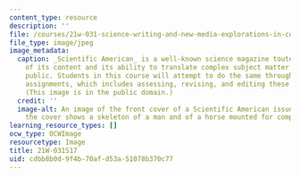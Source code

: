 ```yaml
---
content_type: resource
description: ''
file: /courses/21w-031-science-writing-and-new-media-explorations-in-communicating-about-science-technology-spring-2017/cdbb8b0d9f4b70afd53a51078b370c77_21W-031S17.jpg
file_type: image/jpeg
image_metadata:
  caption: _Scientific American_ is a well-known science magazine touted for the quality
    of its content and its ability to translate complex subject matter for the general
    public. Students in this course will attempt to do the same through several writing
    assignments, which includes assessing, revising, and editing these assignments.
    (This image is in the public domain.)
  credit: ''
  image-alt: An image of the front cover of a Scientific American issue from 1905;
    the cover shows a skeleton of a man and of a horse mounted for comparison.
learning_resource_types: []
ocw_type: OCWImage
resourcetype: Image
title: 21W-031S17
uid: cdbb8b0d-9f4b-70af-d53a-51078b370c77
---
```

